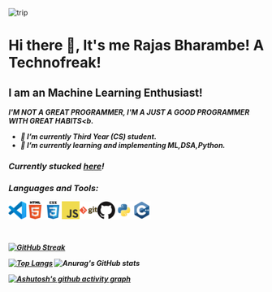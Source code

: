 

![trip](https://user-images.githubusercontent.com/89535670/178936044-51542935-49d3-49a3-8dba-72c29cd49fde.jpg)


# Hi there 👋, It's me Rajas Bharambe! A Technofreak!

 ## I am an Machine Learning Enthusiast!

<i><b>*I'M NOT A GREAT PROGRAMMER,
I'M A JUST A GOOD PROGRAMMER WITH GREAT HABITS*<b<i>.

- 🔭 I’m currently Third Year (CS) student.
- 🌱 I’m currently learning and implementing ML,DSA,Python.

### Currently stucked <a href="https://rajasbharambe.github.io/rajasbharambe.com/">here</a>!
 
 ### Languages and Tools: 

<img align="left" alt="Visual Studio Code" width="35px" src="https://raw.githubusercontent.com/github/explore/80688e429a7d4ef2fca1e82350fe8e3517d3494d/topics/visual-studio-code/visual-studio-code.png" />
<img align="left" alt="HTML5" width="35px" src="https://raw.githubusercontent.com/github/explore/80688e429a7d4ef2fca1e82350fe8e3517d3494d/topics/html/html.png" />
<img align="left" alt="CSS3" width="35px" src="https://raw.githubusercontent.com/github/explore/80688e429a7d4ef2fca1e82350fe8e3517d3494d/topics/css/css.png" />
<img align="left" alt="JavaScript" width="35px" src="https://raw.githubusercontent.com/github/explore/80688e429a7d4ef2fca1e82350fe8e3517d3494d/topics/javascript/javascript.png" />
<img align="left" alt="Git" width="35px" src="https://raw.githubusercontent.com/github/explore/80688e429a7d4ef2fca1e82350fe8e3517d3494d/topics/git/git.png" />
<img align="left" alt="GitHub" width="35px" src="https://raw.githubusercontent.com/github/explore/78df643247d429f6cc873026c0622819ad797942/topics/github/github.png" />
<img align="left" alt="Python" width="35px" src="https://raw.githubusercontent.com/github/explore/80688e429a7d4ef2fca1e82350fe8e3517d3494d/topics/python/python.png" />
<img align="left" alt="C++" width="35px" src="https://raw.githubusercontent.com/github/explore/80688e429a7d4ef2fca1e82350fe8e3517d3494d/topics/cpp/cpp.png" />
<br>
<br>
<br>
<br>

[![GitHub Streak](http://github-readme-streak-stats.herokuapp.com?user=RajasBharambe&theme=tokyonight_duo)](https://git.io/streak-stats)

[![Top Langs](https://github-readme-stats.vercel.app/api/top-langs/?username=RajasBharambe&layout=compact&theme=github_dark)](https://github.com/anuraghazra/github-readme-stats)           ![Anurag's GitHub stats](https://github-readme-stats.vercel.app/api?username=RajasBharambe&show_icons=true&theme=github_dark)

[![Ashutosh's github activity graph](https://activity-graph.herokuapp.com/graph?username=RajasBharambe&theme=react-dark)](https://github.com/ashutosh00710/github-readme-activity-graph)




